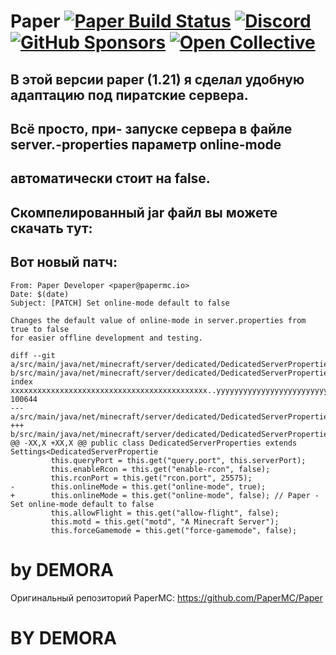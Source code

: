 Paper [![Paper Build Status](https://img.shields.io/github/actions/workflow/status/PaperMC/Paper/build.yml?branch=master)](https://github.com/PaperMC/Paper/actions)
[![Discord](https://img.shields.io/discord/289587909051416579.svg?label=&logo=discord&logoColor=ffffff&color=7389D8&labelColor=6A7EC2)](https://discord.gg/papermc)
[![GitHub Sponsors](https://img.shields.io/github/sponsors/papermc?label=GitHub%20Sponsors)](https://github.com/sponsors/PaperMC)
[![Open Collective](https://img.shields.io/opencollective/all/papermc?label=OpenCollective%20Sponsors)](https://opencollective.com/papermc)
===========

## В этой версии paper (1.21) я сделал удобную адаптацию под пиратские сервера.
## Всё просто, при- запуске сервера в файле server.-properties параметр online-mode
## автоматически стоит на false.

## Скомпелированный jar файл вы можете скачать тут:

## Вот новый патч:
```0From 0000000000000000000000000000000000000000 Mon Sep 17 00:00:00 2001
From: Paper Developer <paper@papermc.io>
Date: $(date)
Subject: [PATCH] Set online-mode default to false

Changes the default value of online-mode in server.properties from true to false
for easier offline development and testing.

diff --git a/src/main/java/net/minecraft/server/dedicated/DedicatedServerProperties.java b/src/main/java/net/minecraft/server/dedicated/DedicatedServerProperties.java
index xxxxxxxxxxxxxxxxxxxxxxxxxxxxxxxxxxxxxxxxxxxx..yyyyyyyyyyyyyyyyyyyyyyyyyyyyyyyyyyyyyyyyyyyy 100644
--- a/src/main/java/net/minecraft/server/dedicated/DedicatedServerProperties.java
+++ b/src/main/java/net/minecraft/server/dedicated/DedicatedServerProperties.java
@@ -XX,X +XX,X @@ public class DedicatedServerProperties extends Settings<DedicatedServerPropertie
         this.queryPort = this.get("query.port", this.serverPort);
         this.enableRcon = this.get("enable-rcon", false);
         this.rconPort = this.get("rcon.port", 25575);
-        this.onlineMode = this.get("online-mode", true);
+        this.onlineMode = this.get("online-mode", false); // Paper - Set online-mode default to false
         this.allowFlight = this.get("allow-flight", false);
         this.motd = this.get("motd", "A Minecraft Server");
         this.forceGamemode = this.get("force-gamemode", false);
```
# by DEMORA

Оригинальный репозиторий PaperMC: https://github.com/PaperMC/Paper
# BY __DEMORA__


